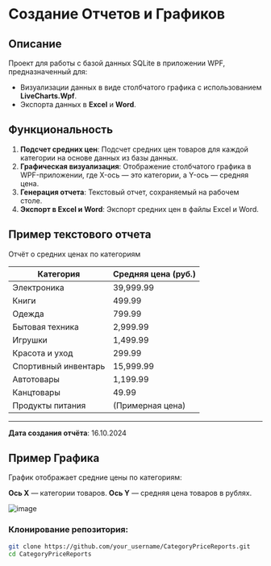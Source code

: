 # Создание Отчетов и Графиков

## Описание

Проект для работы с базой данных SQLite в приложении WPF, предназначенный для:

- Визуализации данных в виде столбчатого графика с использованием **LiveCharts.Wpf**.
- Экспорта данных в **Excel** и **Word**.

## Функциональность

1. **Подсчет средних цен**: Подсчет средних цен товаров для каждой категории на основе данных из базы данных.
2. **Графическая визуализация**: Отображение столбчатого графика в WPF-приложении, где X-ось — это категории, а Y-ось — средняя цена.
3. **Генерация отчета**: Текстовый отчет, сохраняемый на рабочем столе.
4. **Экспорт в Excel и Word**: Экспорт средних цен в файлы Excel и Word.

## Пример текстового отчета

Отчёт о средних ценах по категориям

| Категория            | Средняя цена (руб.) |
|----------------------|---------------------|
| Электроника          | 39,999.99           |
| Книги                | 499.99              |
| Одежда               | 799.99              |
| Бытовая техника      | 2,999.99            |
| Игрушки              | 1,499.99            |
| Красота и уход       | 299.99              |
| Спортивный инвентарь | 15,999.99           |
| Автотовары           | 1,199.99            |
| Канцтовары           | 49.99               |
| Продукты питания     | (Примерная цена)    |

---

**Дата создания отчёта**: 16.10.2024

## Пример Графика
График отображает средние цены по категориям:

**Ось X** — категории товаров.
**Ось Y** — средняя цена товаров в рублях.

![image](https://github.com/user-attachments/assets/baf98ecf-2cd0-41b9-ae86-af72db605465)


### Клонирование репозитория:

```bash
git clone https://github.com/your_username/CategoryPriceReports.git
cd CategoryPriceReports

